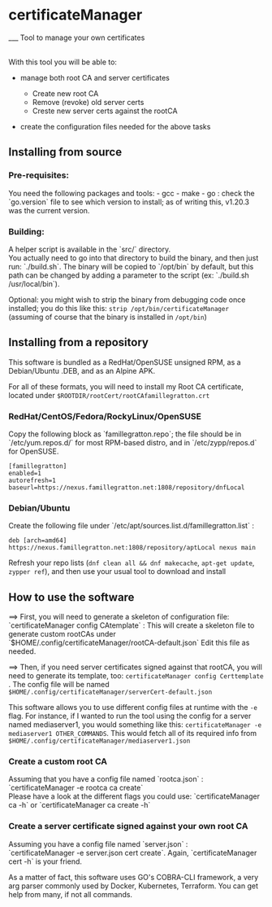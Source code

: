 <H1>certificateManager</H1>
___
Tool to manage your own certificates<br><br>

With this tool you will be able to:
- manage both root CA and server certificates
  - Create new root CA
  - Remove (revoke) old server certs
  - Creste new server certs against the rootCA

- create the configuration files needed for the above tasks

<H2>Installing from source</H2>
<H3>Pre-requisites:</H3>
You need the following packages and tools:
- gcc
- make
- go : check the `go.version` file to see which version to install; as of writing this, v1.20.3 was the current version.

<H3>Building:</H3>
A helper script is available in the `src/` directory.<br>
You actually need to go into that directory to build the binary, and then just run: `./build.sh`. The binary will be copied to `/opt/bin` by default, but this path can be changed by adding a parameter to the script (ex: `./build.sh /usr/local/bin`).

Optional: you might wish to strip the binary from debugging code once installed; you do this like this: `strip /opt/bin/certificateManager` (assuming of course that the binary is installed in `/opt/bin`)


<H2>Installing from a repository</H2>
This software is bundled as a RedHat/OpenSUSE unsigned RPM, as a Debian/Ubuntu .DEB, and as an Alpine APK.

For all of these formats, you will need to install my Root CA certificate, located under `$ROOTDIR/rootCert/rootCAfamillegratton.crt`

<H3>RedHat/CentOS/Fedora/RockyLinux/OpenSUSE</H3>
Copy the following block as `famillegratton.repo`; the file should be in `/etc/yum.repos.d/` for most RPM-based distro, and in `/etc/zypp/repos.d` for OpenSUSE.

```
[famillegratton]
enabled=1
autorefresh=1
baseurl=https://nexus.famillegratton.net:1808/repository/dnfLocal
```

<H3>Debian/Ubuntu</H3>
Create the following file under `/etc/apt/sources.list.d/famillegratton.list` :

```
deb [arch=amd64] https://nexus.famillegratton.net:1808/repository/aptLocal nexus main
```

Refresh your repo lists (`dnf clean all && dnf makecache`, `apt-get update`, `zypper ref`), and then use your usual tool to download and install

<H2>How to use the software</H2>
==> First, you will need to generate a skeleton of configuration file:
`certificateManager config CAtemplate` :
This will create a skeleton file to generate custom rootCAs under `$HOME/.config/certificateManager/rootCA-default.json`
Edit this file as needed.

==> Then, if you need server certificates signed against that rootCA, you will need to generate its template, too:
`certificateManager config Certtemplate` . The config file will be named `$HOME/.config/certificateManager/serverCert-default.json`

This software allows you to use different config files at runtime with the `-e` flag. For instance, if I wanted to run the tool using the config for a server named mediaserver1, you would something like this:
`certificateManager -e mediaserver1 OTHER_COMMANDS`. This would fetch all of its required info from `$HOME/.config/certificateManager/mediaserver1.json`

<H3>Create a custom root CA</H3>
Assuming that you have a config file named `rootca.json` :<br>
`certificateManager -e rootca ca create`<br>
Please have a look at the different flags you could use: `certificateManager ca -h` or `certificateManager ca create -h`

<H3>Create a server certificate signed against your own root CA</H3>
Assuming you have a config file named `server.json` :<br>
`certificateManager -e server.json cert create`. Again, `certificateManager cert -h` is your friend.


As a matter of fact, this software uses GO's COBRA-CLI framework, a very arg parser commonly used by Docker, Kubernetes, Terraform. You can get help from many, if not all commands.
